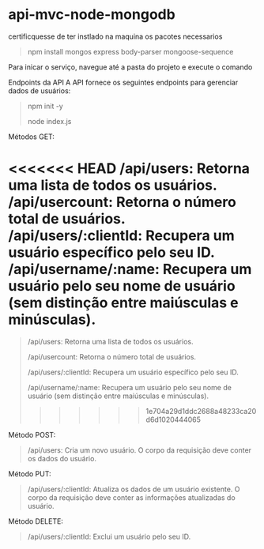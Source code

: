 # api-mvc-node-mongodb
certificquesse de ter instlado na maquina os pacotes necessarios
> npm install mongos express body-parser mongoose-sequence <p>

Para inicar o serviço, navegue até a pasta do projeto e execute o comando

Endpoints da API
A API fornece os seguintes endpoints para gerenciar dados de usuários:
> npm init -y <p>
> node index.js

Métodos GET:

<<<<<<< HEAD
    /api/users: Retorna uma lista de todos os usuários.
    /api/usercount: Retorna o número total de usuários.
    /api/users/:clientId: Recupera um usuário específico pelo seu ID.
    /api/username/:name: Recupera um usuário pelo seu nome de usuário (sem distinção entre maiúsculas e minúsculas).
=======
 > /api/users: Retorna uma lista de todos os usuários.<p>
   /api/usercount: Retorna o número total de usuários. <p>
   /api/users/:clientId: Recupera um usuário específico pelo seu ID. <p>
   /api/username/:name: Recupera um usuário pelo seu nome de usuário (sem distinção entre maiúsculas e minúsculas).<p>
>>>>>>> 1e704a29d1ddc2688a48233ca20d6d1020444065

Método POST:

> /api/users: Cria um novo usuário. O corpo da requisição deve conter os dados do usuário.

Método PUT:

> /api/users/:clientId: Atualiza os dados de um usuário existente. O corpo da requisição deve conter as informações atualizadas do usuário.

Método DELETE:

> /api/users/:clientId: Exclui um usuário pelo seu ID.
